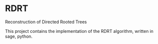# RDRT
Reconstruction of Directed Rooted Trees

This project contains the implementation of the RDRT algorithm, written in sage, python.